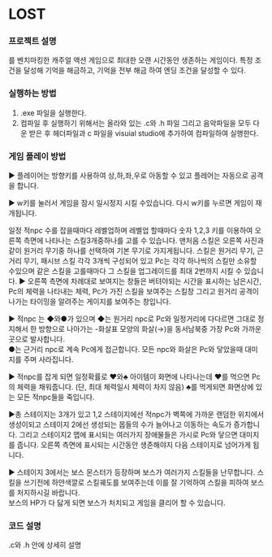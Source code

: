 # LOST
### 프로젝트 설명
<Vampire Survivors>를 벤치마킹한 캐주얼 액션 게임으로 최대한 오랜 시간동안 생존하는 게임이다. 특정 조건을 달성해 기억을 해금하고, 기억을 전부 해금
하여 엔딩 조건을 달성할 수 있다.

### 실행하는 방법 
1. .exe 파일을 실행한다.
2. 컴파일 후 실행하기 위해서는 올라와 있는 .c와 .h 파일 그리고 음악파일을  모두 다운 받은 후 헤더파일과 c 파일을 visuial studio에 추가하여 컴파일하여 실행한다.

### 게임 플레이 방법
  ▶ 플레이어는 방향키를 사용하여 상,하,좌,우로 아동할 수 있고 플레어는 자동으로 공격을 합니다.
  
  ▶ w키를 눌러서 게임을 잠시 일시정지 시킬 수있습니다. 다시 w키를 누르면 게임이 재개됩니다.
  
   일정 적npc 수를 잡을때마다 레벨업하며 레벨업 할때마다 숫자 1,2,3 키를 이용하여 오른쪽 측면에 나타나는 스킬3개중하나를 고를 수 있습니다. 
  맨처음 스킬은 오른쪽 사진과 같이 원거리 무기중 하나를 선택하여 기본 무기로 가지게됩니다.
  스킬은 원거리 무기, 근거리 무기, 패시브 스킬 각각 3개씩 구성되어 있고 Pc는 각각 하나씩의 스킬만 소유할 수있으며 같은 스킬을 고를때마다 그 스킬을 업그레이드를 최대 2번까지 시킬 수 있습니다.
  ▶ 오른쪽 측면에 차례대로 보여지는 창들은 버텨야되는 시간을 표시하는 남은시간, Pc의 체력을 나타내는 체력,
  Pc가 가진 스킬을 보여주는 스킬창 그리고 원거리 공격이 나가는 타이밍을 알려주는 게이지를 보여주는 창입니다.
  
  ▶ 적npc 는 ◆와●가 있으며 ◆는 원거리 npc로 Pc와 일정거리에 다다르면 그대로 정지해서 한 방향으로 나아가는 -화살표 모양의 화살(→)을 동서남북중 가장 Pc와 가까운 곳으로 발사합니다.  
  ●는 근거리 npc로 계속 Pc에게 접근합니다. 모든 npc와 화살은 Pc와 닿았을때 대미지를 주며 사라집니다.
  
  ▶ 적npc를 잡게 되면 일정확률로 ♥와♣ 아이템이 화면에 나타나는데 ♥를 먹으면 Pc의 체력을 채워줍니다.
  (단, 최대 체력일시 체력이 차지 않음) ♣를 먹게되면 화면상에 있는 모든 적npc들을 죽입니다.
  
  ▶총 스테이지는 3개가 있고 1,2 스테이지에선 적npc가 벽쪽에 가까운 랜덤한 위치에서 생성이되고
  스테이지 2에선 생성되는 몹들의 수가 늘어나고 이동하는 속도가 증가합니다. 
  그리고 스테이지2 맵에 표시되는 여러가지 장애물들은 가시로 Pc와 닿으면 대미지를 줍니다. 
  오른쪽 측면에 표시되는 시간동안 생존해야지 다음 스테이지로 넘어가게 됩니다.
  
  ▶ 스테이지 3에서는 보스 몬스터가 등장하며 보스가 여러가지 스킬들을 난무합니다.
  스킬을 쓰기전에 하얀색깔로 스킬궤도를 보여주는데 이를 잘 기억하여 스킬을 피하여 보스를 처지하시길 바랍니다.  
  보스의 HP가 다 닳게 되면 보스가 처치되고 게임을 클리어 할 수 있습니다.
### 코드 설명
  .c와 .h 안에 상세히 설명
